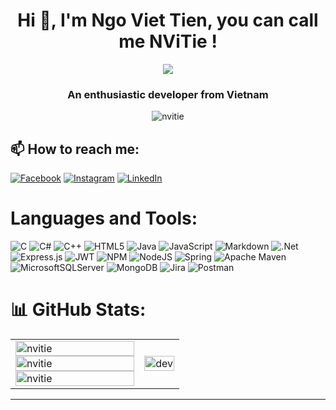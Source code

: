 <h1 align="center">Hi 👋, I'm Ngo Viet Tien, you can call me NViTie !</h1>
<p align="center"><img src="https://img.icons8.com/color/48/000000/vietnam-circular.png"/></p>
<h3 align="center">An enthusiastic developer from Vietnam </h3>

<p align = "center"> <img src = "https://visitcount.itsvg.in/api?id=viettien1602&icon=0&color=11"/ alt = "nvitie"> <img src = "https://visitcount.itsvg.in" style = "display:none;"/></div>

## 📫 How to reach me:

[![Facebook](https://img.shields.io/badge/Facebook-%231877F2.svg?logo=Facebook&logoColor=white)](https://facebook.com/https://www.facebook.com/nvt1602/) [![Instagram](https://img.shields.io/badge/Instagram-%23E4405F.svg?logo=Instagram&logoColor=white)](https://instagram.com/https://www.instagram.com/nv_tien_nvt/) [![LinkedIn](https://img.shields.io/badge/LinkedIn-%230077B5.svg?logo=linkedin&logoColor=white)](https://linkedin.com/in/https://www.linkedin.com/in/viettien1602/)

# Languages and Tools:

![C](https://img.shields.io/badge/c-%2300599C.svg?style=for-the-badge&logo=c&logoColor=white) ![C#](https://img.shields.io/badge/c%23-%23239120.svg?style=for-the-badge&logo=c-sharp&logoColor=white) ![C++](https://img.shields.io/badge/c++-%2300599C.svg?style=for-the-badge&logo=c%2B%2B&logoColor=white) ![HTML5](https://img.shields.io/badge/html5-%23E34F26.svg?style=for-the-badge&logo=html5&logoColor=white) ![Java](https://img.shields.io/badge/java-%23ED8B00.svg?style=for-the-badge&logo=java&logoColor=white) ![JavaScript](https://img.shields.io/badge/javascript-%23323330.svg?style=for-the-badge&logo=javascript&logoColor=%23F7DF1E) ![Markdown](https://img.shields.io/badge/markdown-%23000000.svg?style=for-the-badge&logo=markdown&logoColor=white) ![.Net](https://img.shields.io/badge/.NET-5C2D91?style=for-the-badge&logo=.net&logoColor=white) ![Express.js](https://img.shields.io/badge/express.js-%23404d59.svg?style=for-the-badge&logo=express&logoColor=%2361DAFB) ![JWT](https://img.shields.io/badge/JWT-black?style=for-the-badge&logo=JSON%20web%20tokens) ![NPM](https://img.shields.io/badge/NPM-%23000000.svg?style=for-the-badge&logo=npm&logoColor=white) ![NodeJS](https://img.shields.io/badge/node.js-6DA55F?style=for-the-badge&logo=node.js&logoColor=white) ![Spring](https://img.shields.io/badge/spring-%236DB33F.svg?style=for-the-badge&logo=spring&logoColor=white) ![Apache Maven](https://img.shields.io/badge/Apache%20Maven-C71A36?style=for-the-badge&logo=Apache%20Maven&logoColor=white) ![MicrosoftSQLServer](https://img.shields.io/badge/Microsoft%20SQL%20Sever-CC2927?style=for-the-badge&logo=microsoft%20sql%20server&logoColor=white) ![MongoDB](https://img.shields.io/badge/MongoDB-%234ea94b.svg?style=for-the-badge&logo=mongodb&logoColor=white) ![Jira](https://img.shields.io/badge/jira-%230A0FFF.svg?style=for-the-badge&logo=jira&logoColor=white) ![Postman](https://img.shields.io/badge/Postman-FF6C37?style=for-the-badge&logo=postman&logoColor=white)

# 📊 GitHub Stats:

<table style="width:100%;">
  <tr>
    <td>
      <img src="https://github-readme-stats.vercel.app/api?username=viettien1602&theme=buefy&hide_border=false&include_all_commits=false&count_private=false" alt="nvitie" width="100%"/>
      <img src="https://github-readme-streak-stats.herokuapp.com/?user=viettien1602&theme=buefy&hide_border=falseb" alt="nvitie" width="100%"/>
      <img src="https://github-readme-stats.vercel.app/api/top-langs/?username=viettien1602&theme=buefy&hide_border=false&include_all_commits=false&count_private=false&layout=compact" alt="nvitie" width="100%"/>
    </td>
    <td>
      <p align="center"> 
        <img src="https://cdn.dribbble.com/users/1059583/screenshots/4171367/coding-freak.gif" alt="dev" width="100%"/>
      </p>
    </td>
  </tr>
</table>

---



